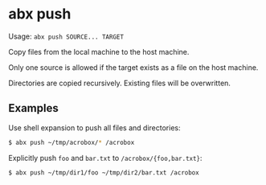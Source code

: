 # abx push

Usage: `abx push SOURCE... TARGET`

Copy files from the local machine to the host machine.

Only one source is allowed if the target exists as a file on the host machine.

Directories are copied recursively. Existing files will be overwritten.

## Examples

Use shell expansion to push all files and directories:

```sh
$ abx push ~/tmp/acrobox/* /acrobox
```

Explicitly push `foo` and `bar.txt` to `/acrobox/{foo,bar.txt}`:

```sh
$ abx push ~/tmp/dir1/foo ~/tmp/dir2/bar.txt /acrobox
```
